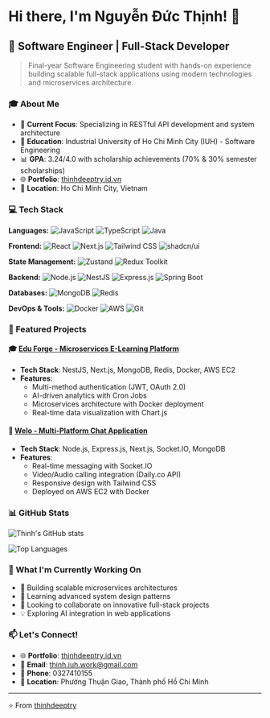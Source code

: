 # Hi there, I'm Nguyễn Đức Thịnh! 👋

## 🚀 Software Engineer | Full-Stack Developer

> Final-year Software Engineering student with hands-on experience building scalable full-stack applications using modern technologies and microservices architecture.

### 🎓 About Me
- 🎯 **Current Focus**: Specializing in RESTful API development and system architecture
- 🏫 **Education**: Industrial University of Ho Chi Minh City (IUH) - Software Engineering
- 📊 **GPA**: 3.24/4.0 with scholarship achievements (70% & 30% semester scholarships)
- 🌐 **Portfolio**: [thinhdeeptry.id.vn](https://thinhdeeptry.id.vn/)
- 📍 **Location**: Ho Chi Minh City, Vietnam

### 💻 Tech Stack

**Languages:**
![JavaScript](https://img.shields.io/badge/-JavaScript-F7DF1E?style=flat-square&logo=javascript&logoColor=black)
![TypeScript](https://img.shields.io/badge/-TypeScript-3178C6?style=flat-square&logo=typescript&logoColor=white)
![Java](https://img.shields.io/badge/-Java-007396?style=flat-square&logo=java&logoColor=white)

**Frontend:**
![React](https://img.shields.io/badge/-React-61DAFB?style=flat-square&logo=react&logoColor=black)
![Next.js](https://img.shields.io/badge/-Next.js-000000?style=flat-square&logo=next.js&logoColor=white)
![Tailwind CSS](https://img.shields.io/badge/-Tailwind_CSS-38B2AC?style=flat-square&logo=tailwind-css&logoColor=white)
![shadcn/ui](https://img.shields.io/badge/-shadcn/ui-000000?style=flat-square&logo=shadcnui&logoColor=white)

**State Management:**
![Zustand](https://img.shields.io/badge/-Zustand-FF6B6B?style=flat-square&logo=zustand&logoColor=white)
![Redux Toolkit](https://img.shields.io/badge/-Redux_Toolkit-764ABC?style=flat-square&logo=redux&logoColor=white)

**Backend:**
![Node.js](https://img.shields.io/badge/-Node.js-339933?style=flat-square&logo=node.js&logoColor=white)
![NestJS](https://img.shields.io/badge/-NestJS-E0234E?style=flat-square&logo=nestjs&logoColor=white)
![Express.js](https://img.shields.io/badge/-Express.js-000000?style=flat-square&logo=express&logoColor=white)
![Spring Boot](https://img.shields.io/badge/-Spring_Boot-6DB33F?style=flat-square&logo=spring-boot&logoColor=white)

**Databases:**
![MongoDB](https://img.shields.io/badge/-MongoDB-47A248?style=flat-square&logo=mongodb&logoColor=white)
![Redis](https://img.shields.io/badge/-Redis-DC382D?style=flat-square&logo=redis&logoColor=white)

**DevOps & Tools:**
![Docker](https://img.shields.io/badge/-Docker-2496ED?style=flat-square&logo=docker&logoColor=white)
![AWS](https://img.shields.io/badge/-AWS-232F3E?style=flat-square&logo=amazon-aws&logoColor=white)
![Git](https://img.shields.io/badge/-Git-F05032?style=flat-square&logo=git&logoColor=white)

### 🌟 Featured Projects

#### 🎓 [Edu Forge - Microservices E-Learning Platform](https://github.com/thinhdeeptry/edu-forge-frontend)
- **Tech Stack**: NestJS, Next.js, MongoDB, Redis, Docker, AWS EC2
- **Features**: 
  - Multi-method authentication (JWT, OAuth 2.0)
  - AI-driven analytics with Cron Jobs
  - Microservices architecture with Docker deployment
  - Real-time data visualization with Chart.js

#### 💬 [Welo - Multi-Platform Chat Application](https://github.com/thinhdeeptry/welo-app-chat)
- **Tech Stack**: Node.js, Express.js, Next.js, Socket.IO, MongoDB
- **Features**:
  - Real-time messaging with Socket.IO
  - Video/Audio calling integration (Daily.co API)
  - Responsive design with Tailwind CSS
  - Deployed on AWS EC2 with Docker

### 📊 GitHub Stats

![Thinh's GitHub stats](https://github-readme-stats.vercel.app/api?username=thinhdeeptry&show_icons=true&theme=radical)

![Top Languages](https://github-readme-stats.vercel.app/api/top-langs/?username=thinhdeeptry&layout=compact&theme=radical)

### 🎯 What I'm Currently Working On
- 🔭 Building scalable microservices architectures
- 🌱 Learning advanced system design patterns
- 👯 Looking to collaborate on innovative full-stack projects
- 💡 Exploring AI integration in web applications

### 📫 Let's Connect!
- 🌐 **Portfolio**: [thinhdeeptry.id.vn](https://thinhdeeptry.id.vn/)
- 📧 **Email**: thinh.iuh.work@gmail.com
- 📱 **Phone**: 0327410155
- 📍 **Location**: Phường Thuận Giao, Thành phố Hồ Chí Minh

---

⭐️ From [thinhdeeptry](https://github.com/thinhdeeptry)
